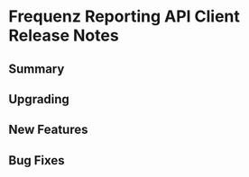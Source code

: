 # Frequenz Reporting API Client Release Notes

## Summary

## Upgrading

## New Features

## Bug Fixes

